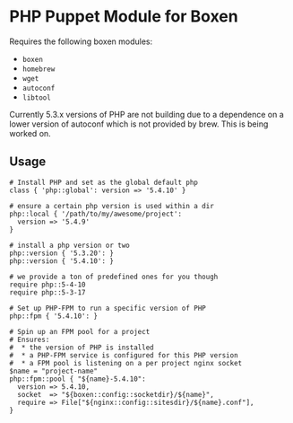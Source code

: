 # PHP Puppet Module for Boxen

Requires the following boxen modules:

* `boxen`
* `homebrew`
* `wget`
* `autoconf`
* `libtool`

Currently 5.3.x versions of PHP are not building due to a dependence on a lower version of autoconf which is not provided by brew. This is being worked on.

## Usage

```puppet
# Install PHP and set as the global default php
class { 'php::global': version => '5.4.10' }

# ensure a certain php version is used within a dir
php::local { '/path/to/my/awesome/project':
  version => '5.4.9'
}

# install a php version or two
php::version { '5.3.20': }
php::version { '5.4.10': }

# we provide a ton of predefined ones for you though
require php::5-4-10
require php::5-3-17

# Set up PHP-FPM to run a specific version of PHP
php::fpm { '5.4.10': }

# Spin up an FPM pool for a project
# Ensures:
#  * the version of PHP is installed
#  * a PHP-FPM service is configured for this PHP version
#  * a FPM pool is listening on a per project nginx socket
$name = "project-name"
php::fpm::pool { "${name}-5.4.10":
  version => 5.4.10,
  socket  => "${boxen::config::socketdir}/${name}",
  require => File["${nginx::config::sitesdir}/${name}.conf"],
}

```
